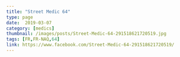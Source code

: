 ```yaml
---
title: "Street Medic 64"
type: page
date:  2019-03-07
category: [medics]
thumbnail: /images/posts/Street-Medic-64-291518621720519.jpg
tags: [FR,FR-NAQ,64]
link: https://www.facebook.com/Street-Medic-64-291518621720519/
---
```

